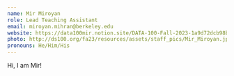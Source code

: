 ```yaml
---
name: Mir Miroyan
role: Lead Teaching Assistant
email: miroyan.mihran@berkeley.edu
website: https://data100mir.notion.site/DATA-100-Fall-2023-1a9d72dcb98b4f1b8af8c0240540805f?pvs=4
photo: http://ds100.org/fa23/resources/assets/staff_pics/Mir_Miroyan.jpg
pronouns: He/Him/His
---
```

Hi, I am Mir!
